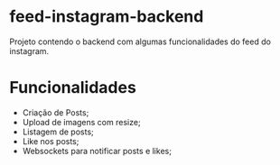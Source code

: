 # feed-instagram-backend
Projeto contendo o backend com algumas funcionalidades do feed do instagram.

# Funcionalidades
* Criação de Posts;
* Upload de imagens com resize;
* Listagem de posts;
* Like nos posts;
* Websockets para notificar posts e likes;
